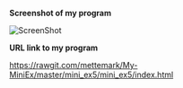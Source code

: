 **Screenshot of my program**

![ScreenShot](https://github.com/mettemark/My-MiniEx/blob/master/mini_ex5/Sk%C3%A6rmbillede%202018-03-09%20kl.%2011.19.00.png)



**URL link to my program**

https://rawgit.com/mettemark/My-MiniEx/master/mini_ex5/mini_ex5/index.html

